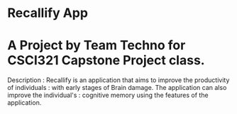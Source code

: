 
# Recallify App

# A Project by Team Techno for CSCI321 Capstone Project class.

Description
: Recallify is an application that aims to improve the productivity of individuals 
: with early stages of Brain damage. The application can also improve the individual's
: cognitive memory using the features of the application.

